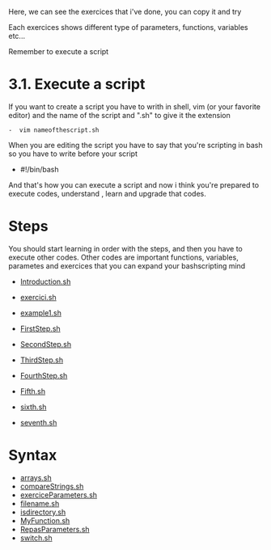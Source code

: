 Here, we can see the exercices that i've done, you can copy it and try 


Each exercices shows different type of parameters, functions, variables etc...

Remember to execute a script

# 3.1. Execute a script

If you want to create a script you have to writh in shell, vim (or your favorite editor) and the name of the script and ".sh" to give it the extension

```
-  vim nameofthescript.sh
```

When you are editing the script you have to say that you're scripting in bash so you have to write before your script

- #!/bin/bash


And that's how you can execute a script and now i think you're prepared to execute codes, understand , learn and upgrade that codes.

# Steps
You should start learning in order with the steps, and then you have to execute other codes. Other codes are important functions, variables, parametes and exercices that you can expand your bashscripting mind	


- [Introduction.sh](Introduction.sh)
- [exercici.sh](exercici.sh)
- [example1.sh](example1.sh)

- [FirstStep.sh](FirstStep.sh)
- [SecondStep.sh](SecondStep.sh)
- [ThirdStep.sh](ThirdStep.sh)
- [FourthStep.sh](FourthStep.sh)
- [Fifth.sh](Fifth.sh)
- [sixth.sh](sixth.sh)
- [seventh.sh](seventh.sh)


# Syntax

- [arrays.sh](arrays.sh)
- [compareStrings.sh](compareStrings.sh)
- [exerciceParameters.sh](exerciceParameters.sh)
- [filename.sh](filename.sh)
- [isdirectory.sh](isdirectory.sh)
- [MyFunction.sh](MyFunction.sh)
- [RepasParameters.sh](RepasParameters.sh)
- [switch.sh](switch.sh)




